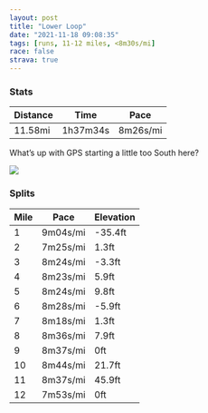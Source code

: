 ```yaml
---
layout: post
title: "Lower Loop"
date: "2021-11-18 09:08:35"
tags: [runs, 11-12 miles, <8m30s/mi]
race: false
strava: true
---
```


### Stats

| Distance | Time | Pace |
|----------|------|------|
|11.58mi|1h37m34s|8m26s/mi|

What’s up with GPS starting a little too South here?

<img src='https://maps.googleapis.com/maps/api/staticmap?maptype=roadmap&path=enc:{qvwFzbtbM@p@h@FE]_FeCcCa@u@p@]v@iAII`@Vz@Q|Ai@~Ai@rCP\KPtCnBLhA{Ar@B`AOT{Br@{@n@o@pBb@PJ^yAWOv@dPxK|@NvAdB`MtCfF?dCt@rAm@x@PaBuAuA_@xGQ`Du@dE\z@WLTnG\vBdBfANdEw@d@dA|@VhCzBzEJhBfA~DhA|FDrJb@|Gj@|C?bOx@xAG`C\`IiAfCZlDhA~BBjA|@jARnIp@pGbAZk@tAf@KLrC|@hB\vAKbJzAUbDYjCO^?hFQpAH^~MnBjB?lAp@n@dApDi@`@iApBmBKu@@Nz@ZzCMAdCT|A`@j@zC\HMdCl@fC|@vGd@dAQt@i@ZqANIxBlAl@NlBpCn@LtDk@dA{@Na@DeA[g@i@]|@iBLgDVu@Yy@BwA^}A`C{AbE\hBsBd@I~@cCx@Or@o@E}@Jg@a@qAeCeCKs@E}A\s@ImCOm@c@wAmD_GaAoAK_Cc@i@KsCcDqBcAcC}AoAwBcDFb@c@oBFBoCeGs@oC}BaEQw@_AmAGa@A[wAgAi@u@d@aC@aCm@sDo@_AgAyCSeC@sAr@iBv@EGMrAo@?O_DkEoAcCiAkAmByGa@oFL{@_@{BtAeA@QYuBi@eAGqApAkALqGs@oTk@{DmAaDgAmBoC{BuKaF}AScC_BwIwDmBi@aHWqQ_BsQiJwCgAoC]yBJmCo@cDYeAJoAj@oA|@qDjFqB|AkBb@mB@QLR\If@}@r@eDfAmAz@eAEe@j@gBj@}@t@GpAi@r@KhBFb@cAh@Od@mCfBOU{C}@iBiAWHmAc@cAeAsHgFq@w@i@?QWiAa@sAgBmBkAwCM{Ix@PZItAvAlCWbA?|@q@^BhA]\Ar@]TBd@MRPPaB~@UAaBkBf@Ve@QsCt@u@t@FTINgAx@H\yCh@OrAHn@Et@gBf@i@~@cEdC]^ELpBnCNtAGdBMj@]H`@MoAW{AVa@hAq@VFXKP{@d@{@|AyBp@?h@]`@r@\^r@e@z@g@GaAVeAzBM~@Fb@K|C}@~CR\jBVk@j@Ot@a@d@kBzFi@~@SA_@nAa@d@p@`A}@NITE`ANt@uBLKh@kCzBMz@Xt@Uh@s@f@}ABaAlBi@T&key=AIzaSyC1MId7bFpkLXNAaYhBSTb8jLyiSqzbDtM&size=800x800&markers=color:yellow|label:S|40.7531,-73.99998&markers=color:green|label:F|40.75739999999998,-73.9956500000001'>

### Splits

| Mile | Pace | Elevation |
|------|------|-----------|
|1|9m04s/mi|-35.4ft|
|2|7m25s/mi|1.3ft|
|3|8m24s/mi|-3.3ft|
|4|8m23s/mi|5.9ft|
|5|8m24s/mi|9.8ft|
|6|8m28s/mi|-5.9ft|
|7|8m18s/mi|1.3ft|
|8|8m36s/mi|7.9ft|
|9|8m37s/mi|0ft|
|10|8m44s/mi|21.7ft|
|11|8m37s/mi|45.9ft|
|12|7m53s/mi|0ft|
